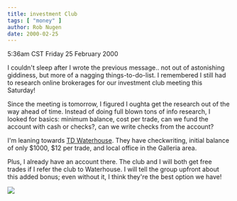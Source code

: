 ```yaml
---
title: investment Club
tags: [ "money" ]
author: Rob Nugen
date: 2000-02-25
---
```


<title>No sleep till...Brooklyn</title>
<p class=date>5:36am CST Friday 25 February 2000</p>

<p>I couldn't sleep after I wrote the previous message..  not out of
astonishing giddiness, but more of a nagging things-to-do-list.  I
remembered I still had to research online brokerages for our
investment club meeting this Saturday!

<p>Since the meeting is tomorrow, I figured I oughta get the research
out of the way ahead of time.  Instead of doing full blown tons of
info research, I looked for basics: minimum balance, cost per trade,
can we fund the account with cash or checks?, can we write checks from
the account?

<p>I'm leaning towards <a href="http://www.waterhouse.com">TD
Waterhouse</a>.  They have checkwriting, initial balance of only
$1000, $12 per trade, and local office in the Galleria area.

<p>Plus, I already have an account there.  The club and I will both
get free trades if I refer the club to Waterhouse.  I will tell the
group upfront about this added bonus; even without it, I think they're
the best option we have!

<p><img src='/images/rob/wL-ROB.gif'>

